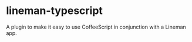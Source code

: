 lineman-typescript
==================

A plugin to make it easy to use CoffeeScript in conjunction with a Lineman app.
